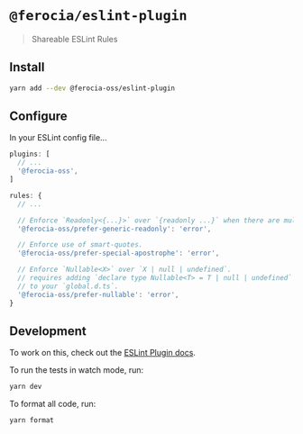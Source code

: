 # `@ferocia/eslint-plugin`

> Shareable ESLint Rules

## Install

```bash
yarn add --dev @ferocia-oss/eslint-plugin
```

## Configure

In your ESLint config file...

```js
plugins: [
  // ...
  '@ferocia-oss',
]

rules: {
  // ...

  // Enforce `Readonly<{...}>` over `{readonly ...}` when there are multiple props.
  '@ferocia-oss/prefer-generic-readonly': 'error',

  // Enforce use of smart-quotes.
  '@ferocia-oss/prefer-special-apostrophe': 'error',

  // Enforce `Nullable<X>` over `X | null | undefined`.
  // requires adding `declare type Nullable<T> = T | null | undefined`
  // to your `global.d.ts`.
  '@ferocia-oss/prefer-nullable': 'error',
}
```

## Development

To work on this, check out the [ESLint Plugin docs](https://eslint.org/docs/developer-guide/working-with-plugins).

To run the tests in watch mode, run:

```bash
yarn dev
```

To format all code, run:

```bash
yarn format
```
